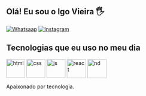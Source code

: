 ## Olá! Eu sou o Igo Vieira 🖐️

[![Whatsaap](https://img.shields.io/badge/WhatsApp-25D366?style=for-the-badge&logo=whatsapp&logoColor=white)](https://api.whatsapp.com/send?phone=558298116243)
[![Instagram](https://img.shields.io/badge/Instagram-E4405F?style=for-the-badge&logo=instagram&logoColor=white)](https://www.instagram.com/igo__vieira/)


## Tecnologias que eu uso no meu dia

<div style="display: inline_block">
  <img width= 50px align="center" alt="html" src="https://cdn.jsdelivr.net/gh/devicons/devicon/icons/html5/html5-original.svg" />        
  <img width= 50px align="center" alt="css" src="https://cdn.jsdelivr.net/gh/devicons/devicon/icons/css3/css3-original.svg" />
  <img width= 50px align="center" alt="js" src="https://cdn.jsdelivr.net/gh/devicons/devicon/icons/javascript/javascript-original.svg" />
  <img width= 51px align="center" alt="react" src="https://cdn.jsdelivr.net/gh/devicons/devicon/icons/react/react-original.svg" />
  <img width= 51px align="center" alt="nd" src="https://cdn.jsdelivr.net/gh/devicons/devicon/icons/nodejs/nodejs-original.svg" /         
</div><br/>
  

Apaixonado por tecnologia.

<!---
Igoviera/Igoviera is a ✨ special ✨ repository because its `README.md` (this file) appears on your GitHub profile.
You can click the Preview link to take a look at your changes.
--->
